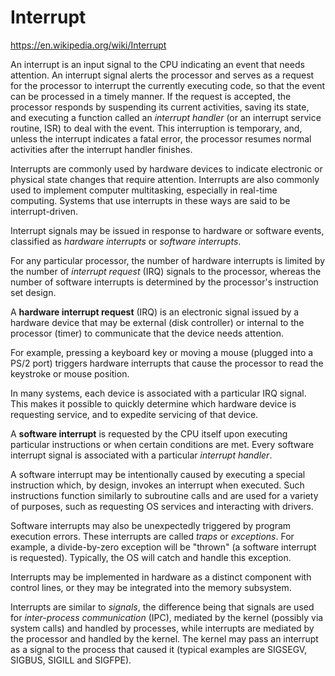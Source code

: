 # Interrupt

https://en.wikipedia.org/wiki/Interrupt

An interrupt is an input signal to the CPU indicating an event that needs attention. An interrupt signal alerts the processor and serves as a request for the processor to interrupt the currently executing code, so that the event can be processed in a timely manner. If the request is accepted, the processor responds by suspending its current activities, saving its state, and executing a function called an *interrupt handler* (or an interrupt service routine, ISR) to deal with the event. This interruption is temporary, and, unless the interrupt indicates a fatal error, the processor resumes normal activities after the interrupt handler finishes.

Interrupts are commonly used by hardware devices to indicate electronic or physical state changes that require attention. Interrupts are also commonly used to implement computer multitasking, especially in real-time computing. Systems that use interrupts in these ways are said to be interrupt-driven.

Interrupt signals may be issued in response to hardware or software events, classified as *hardware interrupts* or *software interrupts*.

For any particular processor, the number of hardware interrupts is limited by the number of *interrupt request* (IRQ) signals to the processor, whereas the number of software interrupts is determined by the processor's instruction set design.

A **hardware interrupt request** (IRQ) is an electronic signal issued by a hardware device that may be external (disk controller) or internal to the processor (timer) to communicate that the device needs attention.

For example, pressing a keyboard key or moving a mouse (plugged into a PS/2 port) triggers hardware interrupts that cause the processor to read the keystroke or mouse position.

In many systems, each device is associated with a particular IRQ signal. This makes it possible to quickly determine which hardware device is requesting service, and to expedite servicing of that device.

A **software interrupt** is requested by the CPU itself upon executing particular instructions or when certain conditions are met. Every software interrupt signal is associated with a particular *interrupt handler*.

A software interrupt may be intentionally caused by executing a special instruction which, by design, invokes an interrupt when executed. Such instructions function similarly to subroutine calls and are used for a variety of purposes, such as requesting OS services and interacting with drivers.

Software interrupts may also be unexpectedly triggered by program execution errors. These interrupts are called *traps* or *exceptions*. For example, a divide-by-zero exception will be "thrown" (a software interrupt is requested). Typically, the OS will catch and handle this exception.

Interrupts may be implemented in hardware as a distinct component with control lines, or they may be integrated into the memory subsystem.

Interrupts are similar to *signals*, the difference being that signals are used for *inter-process communication* (IPC), mediated by the kernel (possibly via system calls) and handled by processes, while interrupts are mediated by the processor and handled by the kernel. The kernel may pass an interrupt as a signal to the process that caused it (typical examples are SIGSEGV, SIGBUS, SIGILL and SIGFPE).
